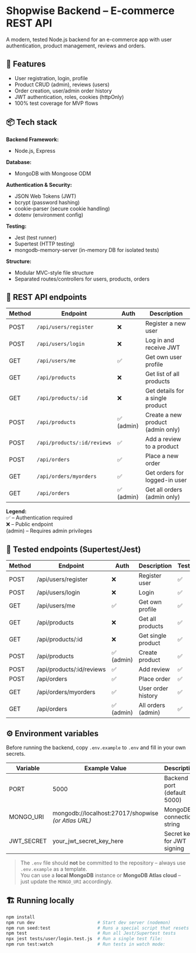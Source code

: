 # Shopwise Backend – E-commerce REST API

A modern, tested Node.js backend for an e-commerce app with user authentication, product management, reviews and orders.

## 🚀 Features

- User registration, login, profile
- Product CRUD (admin), reviews (users)
- Order creation, user/admin order history
- JWT authentication, roles, cookies (httpOnly)
- 100% test coverage for MVP flows

## 📦 Tech stack

**Backend Framework:**

- Node.js, Express

**Database:**

- MongoDB with Mongoose ODM

**Authentication & Security:**

- JSON Web Tokens (JWT)
- bcrypt (password hashing)
- cookie-parser (secure cookie handling)
- dotenv (environment config)

**Testing:**

- Jest (test runner)
- Supertest (HTTP testing)
- mongodb-memory-server (in-memory DB for isolated tests)

**Structure:**

- Modular MVC-style file structure
- Separated routes/controllers for users, products, orders

## 📖 REST API endpoints

| Method | Endpoint                    | Auth       | Description                       |
| ------ | --------------------------- | ---------- | --------------------------------- |
| POST   | `/api/users/register`       | ❌         | Register a new user               |
| POST   | `/api/users/login`          | ❌         | Log in and receive JWT            |
| GET    | `/api/users/me`             | ✅         | Get own user profile              |
| GET    | `/api/products`             | ❌         | Get list of all products          |
| GET    | `/api/products/:id`         | ❌         | Get details for a single product  |
| POST   | `/api/products`             | ✅ (admin) | Create a new product (admin only) |
| POST   | `/api/products/:id/reviews` | ✅         | Add a review to a product         |
| POST   | `/api/orders`               | ✅         | Place a new order                 |
| GET    | `/api/orders/myorders`      | ✅         | Get orders for logged-in user     |
| GET    | `/api/orders`               | ✅ (admin) | Get all orders (admin only)       |

**Legend:**  
✅ – Authentication required  
❌ – Public endpoint  
(admin) – Requires admin privileges

## 🧪 Tested endpoints (Supertest/Jest)

| Method | Endpoint                  | Auth       | Description        | Tested |
| ------ | ------------------------- | ---------- | ------------------ | ------ |
| POST   | /api/users/register       | ❌         | Register user      | ✅     |
| POST   | /api/users/login          | ❌         | Login              | ✅     |
| GET    | /api/users/me             | ✅         | Get own profile    | ✅     |
| GET    | /api/products             | ❌         | Get all products   | ✅     |
| GET    | /api/products/:id         | ❌         | Get single product | ✅     |
| POST   | /api/products             | ✅ (admin) | Create product     | ✅     |
| POST   | /api/products/:id/reviews | ✅         | Add review         | ✅     |
| POST   | /api/orders               | ✅         | Place order        | ✅     |
| GET    | /api/orders/myorders      | ✅         | User order history | ✅     |
| GET    | /api/orders               | ✅ (admin) | All orders (admin) | ✅     |

## ⚙️ Environment variables

Before running the backend, copy `.env.example` to `.env` and fill in your own secrets.

| Variable   | Example Value                                       | Description                 |
| ---------- | --------------------------------------------------- | --------------------------- |
| PORT       | 5000                                                | Backend port (default 5000) |
| MONGO_URI  | mongodb://localhost:27017/shopwise _(or Atlas URL)_ | MongoDB connection string   |
| JWT_SECRET | your_jwt_secret_key_here                            | Secret key for JWT signing  |

> The `.env` file should **not** be committed to the repository – always use `.env.example` as a template.  
> You can use a **local MongoDB** instance or **MongoDB Atlas cloud** – just update the `MONGO_URI` accordingly.

## 🏗️ Running locally

```bash
npm install
npm run dev                        # Start dev server (nodemon)
npm run seed:test                  # Runs a special script that resets DB, adds admin user & products
npm test                           # Run all Jest/Supertest tests
npx jest tests/user/login.test.js  # Run a single test file:
npm run test:watch                 # Run tests in watch mode:
```
